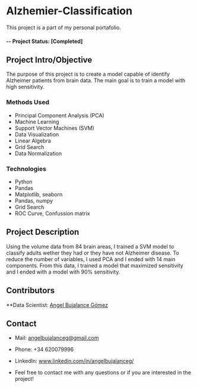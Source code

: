 # Alzhemier-Classification

This project is a part of my personal portafolio. 

#### -- Project Status: [Completed]

## Project Intro/Objective
The purpose of this project is to create a model capable of identify Alzheimer patients from brain data. The main goal is to train a model with high sensitivity. 


### Methods Used
* Principal Component Analysis (PCA)
* Machine Learning
* Support Vector Machines (SVM)
* Data Visualization
* Linear Algebra
* Grid Search
* Data Normalization

### Technologies
* Python
* Pandas
* Matplotlib, seaborn
* Pandas, numpy
* Grid Search
* ROC Curve, Confussion matrix

## Project Description
Using the volume data from 84 brain areas, I trained a SVM model to classify adults wether they had or they have not Alzheimer disease. To reduce the number of variables, I used PCA and I ended with 14 main components. From this data, I trained a model that maximized sensitivity and I ended with a model with 90% sensitivity. 


## Contributors

**Data Scientist: [Angel Bujalance Gómez](https://github.com/abgom)


## Contact
* Mail: angelbujalanceg@gmail.com
* Phone: +34 620079996
* LinkedIn: www.linkedin.com/in/angelbujalanceg/

* Feel free to contact me with any questions or if you are interested in the project!
